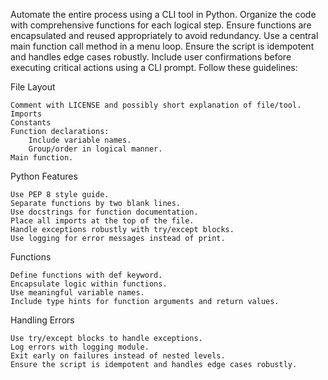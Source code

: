 Automate the entire process using a CLI tool in Python. Organize the code with comprehensive functions for each logical step. Ensure functions are encapsulated and reused appropriately to avoid redundancy. Use a central main function call method in a menu loop. Ensure the script is idempotent and handles edge cases robustly. Include user confirmations before executing critical actions using a CLI prompt. Follow these guidelines:

File Layout

    Comment with LICENSE and possibly short explanation of file/tool.
    Imports
    Constants
    Function declarations:
        Include variable names.
        Group/order in logical manner.
    Main function.

Python Features

    Use PEP 8 style guide.
    Separate functions by two blank lines.
    Use docstrings for function documentation.
    Place all imports at the top of the file.
    Handle exceptions robustly with try/except blocks.
    Use logging for error messages instead of print.

Functions

    Define functions with def keyword.
    Encapsulate logic within functions.
    Use meaningful variable names.
    Include type hints for function arguments and return values.

Handling Errors

    Use try/except blocks to handle exceptions.
    Log errors with logging module.
    Exit early on failures instead of nested levels.
    Ensure the script is idempotent and handles edge cases robustly.
